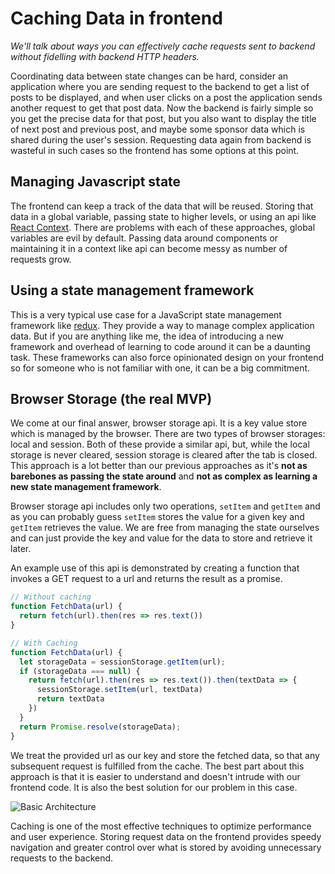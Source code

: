 # Caching Data in frontend

_We'll talk about ways you can effectively cache requests sent to backend without fidelling with backend HTTP headers._

Coordinating data between state changes can be hard, consider an application where you are sending request to the backend to get a list of posts to be displayed, and when user clicks on a post the application sends another request to get that post data. Now the backend is fairly simple so you get the precise data for that post, but you also want to display the title of next post and previous post, and maybe some sponsor data which is shared during the user's session. Requesting data again from backend is wasteful in such cases so the frontend has some options at this point.

## Managing Javascript state

The frontend can keep a track of the data that will be reused. Storing that data in a global variable, passing state to higher levels, or using an api like [React Context](https://reactjs.org/docs/context.html). There are problems with each of these approaches, global variables are evil by default. Passing data around components or maintaining it in a context like api can become messy as number of requests grow.

## Using a state management framework

This is a very typical use case for a JavaScript state management framework like [redux](https://redux.js.org/). They provide a way to manage complex application data. But if you are anything like me, the idea of introducing a new framework and overhead of learning to code around it can be a daunting task. These frameworks can also force opinionated design on your frontend so for someone who is not familiar with one, it can be a big commitment.

## Browser Storage (the real MVP)

We come at our final answer, browser storage api. It is a key value store which is managed by the browser. There are two types of browser storages: local and session. Both of these provide a similar api, but, while the local storage is never cleared, session storage is cleared after the tab is closed. This approach is a lot better than our previous approaches as it's **not as barebones as passing the state around** and **not as complex as learning a new state management framework**.

Browser storage api includes only two operations, `setItem` and `getItem` and as you can probably guess `setItem` stores the value for a given key and `getItem` retrieves the value. We are free from managing the state ourselves and can just provide the key and value for the data to store and retrieve it later.

An example use of this api is demonstrated by creating a function that invokes a GET request to a url and returns the result as a promise.

```javascript
// Without caching
function FetchData(url) {
  return fetch(url).then(res => res.text())
}

// With Caching
function FetchData(url) {
  let storageData = sessionStorage.getItem(url);
  if (storageData === null) {
    return fetch(url).then(res => res.text()).then(textData => {
      sessionStorage.setItem(url, textData)
      return textData
    })
  }
  return Promise.resolve(storageData);
}
```

We treat the provided url as our key and store the fetched data, so that any subsequent request is fulfilled from the cache. The best part about this approach is that it is easier to understand and doesn't intrude with our frontend code. It is also the best solution for our problem in this case.

![Basic Architecture](https://zeerorgprocessedblog.blob.core.windows.net/photos/frontend-caching.png "Browser storage api")

Caching is one of the most effective techniques to optimize performance and user experience. Storing request data on the frontend provides speedy navigation and greater control over what is stored by avoiding unnecessary requests to the backend.
